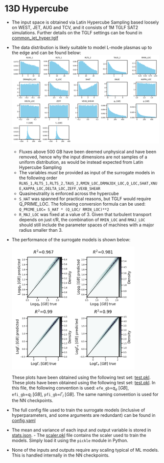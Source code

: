 # 13D Hypercube
- The input space is obtained via Latin Hypercube Sampling based loosely on WEST, JET, AUG and TCV, and it consists of 1M TGLF SAT2 simulations. Further details on the TGLF settings can be found in [common_jet_hyper.tglf](common_jet_hyper.tglf) 
- The data distribution is likely suitable to model L-mode plasmas up to the edge and can be found below:
    ![](distributions.png)
    - Fluxes above 500 GB have been deemed unphysical and have been removed, hence why the input dimensions are not samples of a uniform distribution, as would be instead expected from Latin Hypercube Sampling
    - The variables *must* be provided as input of the surrogate models in the following order
        `RLNS_1,RLTS_1,RLTS_2,TAUS_2,RMIN_LOC,DRMAJDX_LOC,Q_LOC,SHAT,XNUE,KAPPA_LOC,DELTA_LOC,ZEFF,VEXB_SHEAR`
    - Quasineutrality is enforced across the hypercube
    - `S_HAT` was spanned for practical reasons, but TGLF would require Q_PRIME_LOC. The following conversion formula can be used: `Q_PRIME_LOC= S_HAT * (Q_LOC/ RMIN_LOC)**2`
    - `R_MAJ_LOC` was fixed at a value of 3. Given that turbulent transport depends on just r/R, the combination of `RMIN_LOC` and `RMAJ_LOC` should still include the parameter spaces of machines with a major radius smaller than 3.
- The performance of the surrogate models is shown below:

    <img src="validation.png" width="400">

    These plots have been obtained using the following test set: [test.pkl](test.pkl).  These plots have been obtained using the following test set: [test.pkl](test.pkl). In this file, the following convention is used: `efe_gb`=$`q_e \ [GB]`$, `efi_gb`=$`q_i \ [GB]`$, `pfi_gb`=$`\Gamma_i \ [GB]`$. The same naming convention is used for the NN checkpoints.
- The full config file used to train the surrogate models (inclusive of hyperparameters, and some arguments are redundant) can be found in [config.yaml](config.yaml)
- The mean and variance of each input and output variable is stored in [stats.json](stats.json). - The [scaler.pkl](scaler.pkl) file contains the scaler used to train the models. Simply load it using the `pickle` module in Python.
- None of the inputs and outputs require any scaling typical of ML models. This is handled internally in the NN checkpoints.

